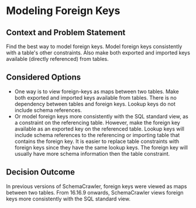 # Modeling Foreign Keys

## Context and Problem Statement

Find the best way to model foreign keys. Model foreign keys consistently with a table's other constraints. Also make both exported and imported keys available (directly referenced) from tables.


## Considered Options

- One way is to view foreign-keys as maps between two tables. Make both exported and imported keys available from tables. There is no dependency between tables and foreign keys. Lookup keys do not include schema references.
- Or model foreign keys more consistently with the SQL standard view, as a constraint on the referencing table. However, make the foreign key available as an exported key on the referenced table. Lookup keys will include schema references to the referencing or importing table that contains the foreign key. It is easier to replace table constraints with foreign keys since they have the same lookup keys. The foreign key will usually have more schema information then the table constraint.


## Decision Outcome

In previous versions of SchemaCrawler, foreign keys were viewed as maps between two tables. From 16.16.9 onwards, SchemaCrawler views foreign keys more consistently with the SQL standard view.
